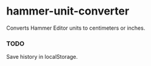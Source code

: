 # hammer-unit-converter
 Converts Hammer Editor units to centimeters or inches.
 
### TODO
 Save history in localStorage.
